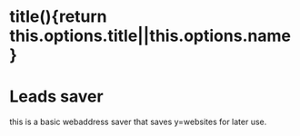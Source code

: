 # title(){return this.options.title||this.options.name}

# Leads saver
this is a basic webaddress saver that saves y=websites for later use.